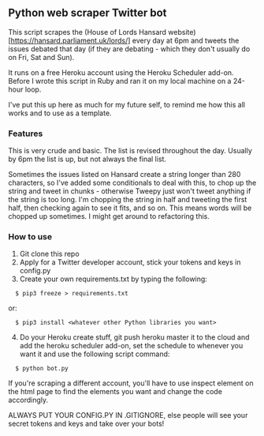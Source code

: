 ## Python web scraper Twitter bot

This script scrapes the (House of Lords Hansard website)[https://hansard.parliament.uk/lords/] every day at 6pm and tweets the issues debated that day (if they are debating - which they don't usually do on Fri, Sat and Sun).

It runs on a free Heroku account using the Heroku Scheduler add-on. Before I wrote this script in Ruby and ran it on my local machine on a 24-hour loop.

I've put this up here as much for my future self, to remind me how this all works and to use as a template. 

### Features

This is very crude and basic. The list is revised throughout the day. Usually by 6pm the list is up, but not always the final list.

Sometimes the issues listed on Hansard create a string longer than 280 characters, so I've added some conditionals to deal with this, to chop up the string and tweet in chunks - otherwise Tweepy just won't tweet anything if the string is too long. I'm chopping the string in half and tweeting the first half, then checking again to see it fits, and so on. This means words will be chopped up sometimes. I might get around to refactoring this.

### How to use

1. Git clone this repo
2. Apply for a Twitter developer account, stick your tokens and keys in config.py
3. Create your own requirements.txt by typing the following:

  ```
    $ pip3 freeze > requirements.txt
  ```
or:

  ```
    $ pip3 install <whatever other Python libraries you want>
  ```
4. Do your Heroku create stuff, git push heroku master it to the cloud and add the heroku scheduler add-on, set the schedule to whenever you want it and use the following script command: 
  ```
    $ python bot.py
  ```

If you're scraping a different account, you'll have to use inspect element on the html page to find the elements you want and change the code accordingly.

ALWAYS PUT YOUR CONFIG.PY IN .GITIGNORE, else people will see your secret tokens and keys and take over your bots!